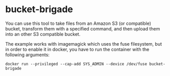 # bucket-brigade

You can use this tool to take files from an Amazon S3 (or compatible) bucket, transform them with a specified command, and then upload them into an other S3 compatible bucket.

The example works with imagemagick which uses the fuse filesystem, but in order to enable it in docker, you have to run the container with the following arguments:

    docker run --privileged --cap-add SYS_ADMIN --device /dev/fuse bucket-brigade
